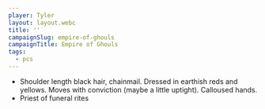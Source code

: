 ```yaml
---
player: Tyler
layout: layout.webc
title: ''
campaignSlug: empire-of-ghouls
campaignTitle: Empire of Ghouls
tags:
  - pcs
---
```


- Shoulder length black hair, chainmail. Dressed in earthish reds and yellows. Moves with conviction (maybe a little uptight). Calloused hands.
- Priest of funeral rites
